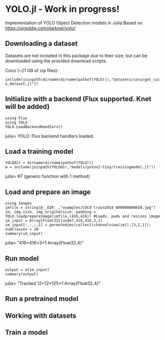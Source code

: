 # YOLO.jl - Work in progress!
Implementation of YOLO Object Detection models in Julia
Based on https://pjreddie.com/darknet/yolo/

## Downloading a dataset
Datasets are not included in this package due to their size, but can be downloaded using the provided download scripts.

Coco (~21 GB of zip files):

`include(joinpath(dirname(dirname(pathof(YOLO))),"datasets/coco/get_coco_dataset.jl"))`


## Initialize with a backend (Flux supported. Knet will be added)
```
using Flux
using YOLO
YOLO.LoadBackendHandlers()
```
julia> YOLO: Flux backend handlers loaded.

## Load a training model
```
YOLOdir = dirname(dirname(pathof(YOLO)))
m = include(joinpath(YOLOdir,"models/yolov2-tiny/trainingmodel.jl"))
```
julia> #7 (generic function with 1 method)

## Load and prepare an image
```
using Images
imfile = string(@__DIR__,"examples/COCO_train2014_000000000650.jpg")
im, img_size, img_originalsize, padding = YOLO.loadprepareimage(imfile,(416,416)) #Loads, pads and resizes image
im_input = Array{Float32}(undef,416,416,3,1)
im_input[:,:,:,1] = permutedims(collect(channelview(im)),[3,2,1]);
numClasses = 20
summary(im_input)
```
julia> "416×416×3×1 Array{Float32,4}"

## Run model
```
output = m(im_input)
summary(output)
```
julia> "Tracked 12×12×125×1 Array{Float32,4}"

## Run a pretrained model


## Working with datasets

## Train a model
